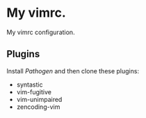 My vimrc.
========
My vimrc configuration.

Plugins
-------
Install *Pathogen* and then clone these plugins:
* syntastic
* vim-fugitive
* vim-unimpaired
* zencoding-vim
